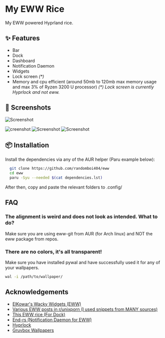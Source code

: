 
# My EWW Rice

My EWW powered Hyprland rice.


## ✨ Features

- Bar
- Dock
- Dashboard
- Notification Daemon
- Widgets
- Lock screen *(\*)*
- Memory and cpu efficient (around 50mb to 120mb max memory usage and max 3% of Ryzen 3200 U processor)
*(\*) Lock screen is currently Hyprlock and not eww.*

## 📸 Screenshots

![Screenshot](https://raw.githubusercontent.com/randomboi404/eww/refs/heads/main/.assets/ss.png)

![creenshot](https://raw.githubusercontent.com/randomboi404/eww/refs/heads/main/.assets/ss2.png)
![Screenshot](https://raw.githubusercontent.com/randomboi404/eww/refs/heads/main/.assets/ss3.png)
![Screenshot](https://raw.githubusercontent.com/randomboi404/eww/refs/heads/main/.assets/ss1.png)
## 📦 Installation

Install the dependencies via any of the AUR helper (Paru example below):

```bash
  git clone https://github.com/randomboi404/eww
  cd eww
  paru -Syu --needed $(cat dependencies.lst)
```
After then, copy and paste the relevant folders to .config/
    
## FAQ

### The alignment is weird and does not look as intended. What to do?

Make sure you are using eww-git from AUR (for Arch linux) and NOT the eww package from repos.

### There are no colors, it's all transparent!

Make sure you have installed pywal and have successfully used it for any of your wallpapers.
```bash
wal -i /path/to/wallpaper/
```

## Acknowledgements

 - [ElKowar's Wacky Widgets (EWW)](https://elkowar.github.io/eww/eww.html)
 - [Various EWW posts in r/unixporn (I used snippets from MANY sources)](https://www.reddit.com/r/unixporn/)
 - [This EWW rice (For Dock)](https://github.com/Tail-R/xmonad_eww_dotfiles/tree/main)
- [End-rs (Notification Daemon for EWW)](https://github.com/Dr-42/end-rs)
- [Hyprlock](https://github.com/hyprwm/hyprlock)
- [Gruvbox Wallpapers](https://gruvbox-wallpapers.pages.dev/)
